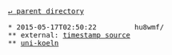 <pre>
  <a href="../">&#x21b5; parent directory</a>
  
  * 2015-05-17T02:50:22&#x0009;&#x0009;hu8wmf/&#x0009;&#x0009;
  ** external: <a href="https://web.archive.org/web/20150523132159/sanskrit-lexicon.uni-koeln.de/scans/PEScan/2014/downloads/petxt.zip" target="_blank">timestamp source</a>
  ** <a href="uni-koeln">uni-koeln</a>
</pre>
